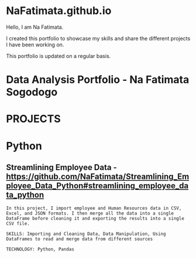 # NaFatimata.github.io

Hello, I am Na Fatimata.

I created this portfolio to showcase my skills and share the different projects I have been working on. 

This portfolio is updated on a regular basis.


# Data Analysis Portfolio - Na Fatimata Sogodogo

# PROJECTS

# Python 
  
   ## Streamlining Employee Data - https://github.com/NaFatimata/Streamlining_Employee_Data_Python#streamlining_employee_data_python

    In this project, I import employee and Human Resources data in CSV, Excel, and JSON formats. I then merge all the data into a single DataFrame before cleaning it and exporting the results into a single CSV file.

    SKILLS: Importing and Cleaning Data, Data Manipulation, Using DataFrames to read and merge data from different sources

    TECHNOLOGY: Python, Pandas
